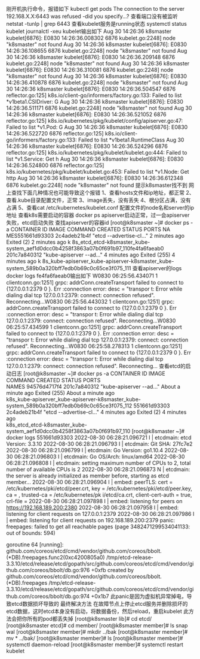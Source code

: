 刚开机执行命令，报错如下
kubectl get pods
The connection to the server 192.168.X.X:6443 was refused -did you specify...?
查看端口没有被监听
netstat -tunlp | grep 6443
查看kubelet服务是running状态
systemctl status kubelet
journalctl -xeu kubelet输出如下
Aug 30 14:26:36 k8smaster kubelet[6876]: E0830 14:26:36.008302    6876 kubelet.go:2248] node "k8smaster" not found
Aug 30 14:26:36 k8smaster kubelet[6876]: E0830 14:26:36.108655    6876 kubelet.go:2248] node "k8smaster" not found
Aug 30 14:26:36 k8smaster kubelet[6876]: E0830 14:26:36.209148    6876 kubelet.go:2248] node "k8smaster" not found
Aug 30 14:26:36 k8smaster kubelet[6876]: E0830 14:26:36.310081    6876 kubelet.go:2248] node "k8smaster" not found
Aug 30 14:26:36 k8smaster kubelet[6876]: E0830 14:26:36.410878    6876 kubelet.go:2248] node "k8smaster" not found
Aug 30 14:26:36 k8smaster kubelet[6876]: E0830 14:26:36.504547    6876 reflector.go:125] k8s.io/client-go/informers/factory.go:133: Failed to list *v1beta1.CSIDriver: G
Aug 30 14:26:36 k8smaster kubelet[6876]: E0830 14:26:36.511171    6876 kubelet.go:2248] node "k8smaster" not found
Aug 30 14:26:36 k8smaster kubelet[6876]: E0830 14:26:36.521052    6876 reflector.go:125] k8s.io/kubernetes/pkg/kubelet/config/apiserver.go:47: Failed to list *v1.Pod: G
Aug 30 14:26:36 k8smaster kubelet[6876]: E0830 14:26:36.522720    6876 reflector.go:125] k8s.io/client-go/informers/factory.go:133: Failed to list *v1beta1.RuntimeClass
Aug 30 14:26:36 k8smaster kubelet[6876]: E0830 14:26:36.524296    6876 reflector.go:125] k8s.io/kubernetes/pkg/kubelet/kubelet.go:444: Failed to list *v1.Service: Get h
Aug 30 14:26:36 k8smaster kubelet[6876]: E0830 14:26:36.524800    6876 reflector.go:125] k8s.io/kubernetes/pkg/kubelet/kubelet.go:453: Failed to list *v1.Node: Get http
Aug 30 14:26:36 k8smaster kubelet[6876]: E0830 14:26:36.612348    6876 kubelet.go:2248] node "k8smaster" not found
提示k8smaster找不到
网上查找下面几种情况也可能导致这个报错
1、查看hosts文件和ip地址，都正常
2、查看.kube目录配置文件，正常
3、image丢失，没有丢失
4、根分区占满，没有占满
5、查看cat /etc/kubernetes/kubelet.conf 配置文件的node名和server的ip地址
查看k8s需要启动的容器
docker ps
apiserver启动正常，过一会apiserver失败，etcd启动失败
查找apiserver的容器id
[root@k8smaster ~]# docker ps -a
CONTAINER ID        IMAGE                                               COMMAND                  CREATED             STATUS                       PORTS               NA
MES551661d93303        2c4adeb21b4f                                        "etcd --advertise-cl…"   2 minutes ago       Exited (2) 2 minutes ago                         k
8s_etcd_etcd-k8smaster_kube-system_aef1d0dcc0b4258f3863a07b0f691b97_110fe4fa6faeab0        201c7a840312                                        "kube-apiserver --ad…"   4 minutes ago       Exited (255) 4 minutes ago                       k
8s_kube-apiserver_kube-apiserver-k8smaster_kube-system_589b0a320bff7edb0b69c0c65ce3f075_111
查看apiserver的logs
docker logs fe4fa6faeab0输出如下
W0830 06:25:56.434071       1 clientconn.go:1251] grpc: addrConn.createTransport failed to connect to {127.0.0.1:2379 0  <nil>}. Err :connection error: desc = "transpor
t: Error while dialing dial tcp 127.0.0.1:2379: connect: connection refused". Reconnecting...W0830 06:25:56.443032       1 clientconn.go:1251] grpc: addrConn.createTransport failed to connect to {127.0.0.1:2379 0  <nil>}. Err :connection error: desc = "transpor
t: Error while dialing dial tcp 127.0.0.1:2379: connect: connection refused". Reconnecting...W0830 06:25:57.434599       1 clientconn.go:1251] grpc: addrConn.createTransport failed to connect to {127.0.0.1:2379 0  <nil>}. Err :connection error: desc = "transpor
t: Error while dialing dial tcp 127.0.0.1:2379: connect: connection refused". Reconnecting...W0830 06:25:58.278313       1 clientconn.go:1251] grpc: addrConn.createTransport failed to connect to {127.0.0.1:2379 0  <nil>}. Err :connection error: desc = "transpor
t: Error while dialing dial tcp 127.0.0.1:2379: connect: connection refused". Reconnecting...
查看etcd的启动日志
[root@k8smaster ~]# docker ps -a
CONTAINER ID        IMAGE                                               COMMAND                  CREATED              STATUS                            PORTS           
    NAMES
94576d4717f4        201c7a840312                                        "kube-apiserver --ad…"   About a minute ago   Exited (255) About a minute ago                  
     k8s_kube-apiserver_kube-apiserver-k8smaster_kube-system_589b0a320bff7edb0b69c0c65ce3f075_112
551661d93303        2c4adeb21b4f                                        "etcd --advertise-cl…"   4 minutes ago        Exited (2) 4 minutes ago                         
     k8s_etcd_etcd-k8smaster_kube-system_aef1d0dcc0b4258f3863a07b0f691b97_110
[root@k8smaster ~]# docker logs 551661d93303
2022-08-30 06:28:21.096721 I | etcdmain: etcd Version: 3.3.10
2022-08-30 06:28:21.096793 I | etcdmain: Git SHA: 27fc7e2
2022-08-30 06:28:21.096799 I | etcdmain: Go Version: go1.10.4
2022-08-30 06:28:21.096803 I | etcdmain: Go OS/Arch: linux/amd64
2022-08-30 06:28:21.096808 I | etcdmain: setting maximum number of CPUs to 2, total number of available CPUs is 2
2022-08-30 06:28:21.096873 N | etcdmain: the server is already initialized as member before, starting as etcd member...
2022-08-30 06:28:21.096904 I | embed: peerTLS: cert = /etc/kubernetes/pki/etcd/peer.crt, key = /etc/kubernetes/pki/etcd/peer.key, ca = , trusted-ca = /etc/kubernetes/pk
i/etcd/ca.crt, client-cert-auth = true, crl-file = 2022-08-30 06:28:21.097898 I | embed: listening for peers on https://192.168.189.200:2380
2022-08-30 06:28:21.097958 I | embed: listening for client requests on 127.0.0.1:2379
2022-08-30 06:28:21.097986 I | embed: listening for client requests on 192.168.189.200:2379
panic: freepages: failed to get all reachable pages (page 3482471299534041133: out of bounds: 594)

goroutine 64 [running]:
github.com/coreos/etcd/cmd/vendor/github.com/coreos/bbolt.(*DB).freepages.func2(0xc4200805a0)
	/tmp/etcd-release-3.3.10/etcd/release/etcd/gopath/src/github.com/coreos/etcd/cmd/vendor/github.com/coreos/bbolt/db.go:976 +0xfb
created by github.com/coreos/etcd/cmd/vendor/github.com/coreos/bbolt.(*DB).freepages
	/tmp/etcd-release-3.3.10/etcd/release/etcd/gopath/src/github.com/coreos/etcd/cmd/vendor/github.com/coreos/bbolt/db.go:974 +0x1b7
此panic是因为虚拟机异常掉电，导致etcd数据损坏导致的
最终解决方法
在故障节点上停止etcd服务并删除损坏的etcd数据，这时etcd本身没有启动，将数据备份，然后reload，重启kubelet
此方法会把你所有的pod都丢失掉
[root@k8smaster lib]# cd etcd/
[root@k8smaster etcd]# cd member/
[root@k8smaster member]# ls
snap  wal
[root@k8smaster member]# mkdir ../bak
[root@k8smaster member]# mv * ../bak/
[root@k8smaster member]# ls
[root@k8smaster member]# systemctl daemon-reload
[root@k8smaster member]# systemctl restart kubelet





